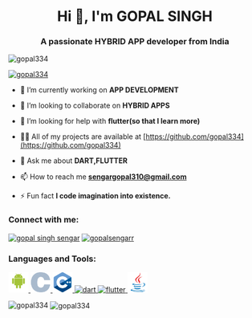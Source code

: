 <h1 align="center">Hi 👋, I'm GOPAL SINGH</h1>
<h3 align="center">A passionate HYBRID APP developer from India</h3>

<p align="left"> <img src="https://komarev.com/ghpvc/?username=gopal334&label=Profile%20views&color=0e75b6&style=flat" alt="gopal334" /> </p>

<p align="left"> <a href="https://github.com/ryo-ma/github-profile-trophy"><img src="https://github-profile-trophy.vercel.app/?username=gopal334" alt="gopal334" /></a> </p>

- 🔭 I’m currently working on **APP DEVELOPMENT**

- 👯 I’m looking to collaborate on **HYBRID APPS**

- 🤝 I’m looking for help with **flutter(so that I learn more)**

- 👨‍💻 All of my projects are available at [https://github.com/gopal334](https://github.com/gopal334)

- 💬 Ask me about **DART,FLUTTER**

- 📫 How to reach me **sengargopal310@gmail.com**

- ⚡ Fun fact **I code imagination into existence.**

<h3 align="left">Connect with me:</h3>
<p align="left">
<a href="https://linkedin.com/in/gopal singh sengar" target="blank"><img align="center" src="https://raw.githubusercontent.com/rahuldkjain/github-profile-readme-generator/master/src/images/icons/Social/linked-in-alt.svg" alt="gopal singh sengar" height="30" width="40" /></a>
<a href="https://instagram.com/gopalsengarr" target="blank"><img align="center" src="https://raw.githubusercontent.com/rahuldkjain/github-profile-readme-generator/master/src/images/icons/Social/instagram.svg" alt="gopalsengarr" height="30" width="40" /></a>
</p>

<h3 align="left">Languages and Tools:</h3>
<p align="left"> <a href="https://developer.android.com" target="_blank" rel="noreferrer"> <img src="https://raw.githubusercontent.com/devicons/devicon/master/icons/android/android-original-wordmark.svg" alt="android" width="40" height="40"/> </a> <a href="https://www.cprogramming.com/" target="_blank" rel="noreferrer"> <img src="https://raw.githubusercontent.com/devicons/devicon/master/icons/c/c-original.svg" alt="c" width="40" height="40"/> </a> <a href="https://www.w3schools.com/cpp/" target="_blank" rel="noreferrer"> <img src="https://raw.githubusercontent.com/devicons/devicon/master/icons/cplusplus/cplusplus-original.svg" alt="cplusplus" width="40" height="40"/> </a> <a href="https://dart.dev" target="_blank" rel="noreferrer"> <img src="https://www.vectorlogo.zone/logos/dartlang/dartlang-icon.svg" alt="dart" width="40" height="40"/> </a> <a href="https://flutter.dev" target="_blank" rel="noreferrer"> <img src="https://www.vectorlogo.zone/logos/flutterio/flutterio-icon.svg" alt="flutter" width="40" height="40"/> </a> <a href="https://www.java.com" target="_blank" rel="noreferrer"> <img src="https://raw.githubusercontent.com/devicons/devicon/master/icons/java/java-original.svg" alt="java" width="40" height="40"/> </a> </p>

<p><img align="left" src="https://github-readme-stats.vercel.app/api/top-langs?username=gopal334&show_icons=true&locale=en&layout=compact" alt="gopal334" /></p>

<p>&nbsp;<img align="center" src="https://github-readme-stats.vercel.app/api?username=gopal334&show_icons=true&locale=en" alt="gopal334" /></p>
